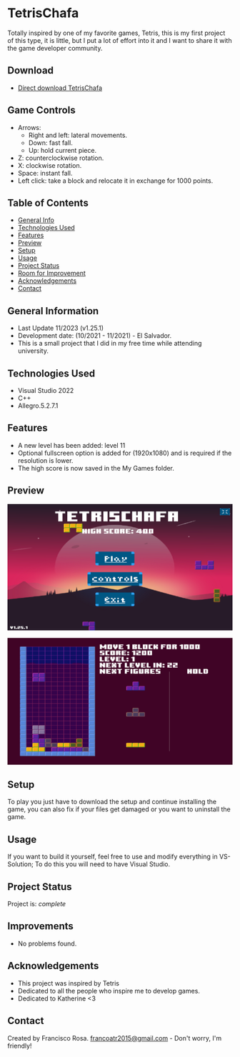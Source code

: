 # TetrisChafa
Totally inspired by one of my favorite games, Tetris, this is my first project of this type, it is little, but I put a lot of effort into it and
I want to share it with the game developer community.

## Download
* [Direct download TetrisChafa](https://github.com/FrankoATR/TetrisChafa/blob/main/setup-tetrischafa.msi?raw=true)

## Game Controls
* Arrows:
    * Right and left: lateral movements.
    * Down: fast fall.
    * Up: hold current piece.
* Z: counterclockwise rotation.
* X: clockwise rotation.
* Space: instant fall.
* Left click: take a block and relocate it in exchange for 1000 points.

## Table of Contents
* [General Info](#general-information)
* [Technologies Used](#technologies-used)
* [Features](#features)
* [Preview](#preview)
* [Setup](#setup)
* [Usage](#usage)
* [Project Status](#project-status)
* [Room for Improvement](#room-for-improvement)
* [Acknowledgements](#acknowledgements)
* [Contact](#contact)


## General Information
- Last Update 11/2023 (v1.25.1)
- Development date: (10/2021 - 11/2021) - El Salvador.
- This is a small project that I did in my free time while attending university.


## Technologies Used
- Visual Studio 2022
- C++
- Allegro.5.2.7.1


## Features 
- A new level has been added: level 11
- Optional fullscreen option is added for (1920x1080) and is required if the resolution is lower.
- The high score is now saved in the My Games folder.

## Preview
![Preview](./img/preview1.png)

![Preview](./img/preview2.png)


## Setup
To play you just have to download the setup and continue installing the game, you can also fix if your files get damaged or you want to uninstall the game.

## Usage
If you want to build it yourself, feel free to use and modify everything in VS-Solution; To do this you will need to have Visual Studio.


## Project Status
Project is: _complete_


## Improvements
- No problems found.


## Acknowledgements
- This project was inspired by Tetris
- Dedicated to all the people who inspire me to develop games.
- Dedicated to Katherine <3


## Contact
Created by Francisco Rosa.
<a href="mailto:francoatr2015@gmail.com">francoatr2015@gmail.com</a> - Don't worry, I'm friendly!
